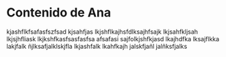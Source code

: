 # Contenido de Ana

kjashflkfsafasfszfsad
kjsahfjas
lkjshflkajhsfdlksajhfsajk
lkjsahfkljsah
lkjsjhfliask
lkjkshfkasfsasfasfsa
afsafasi
sajfolkjshfkjasd
lkajhdfka
lksajflkka
lakjfalk
ñjlksafjalklskjfla
lkjashfalk
lkahfkajh
jalskfjañl
jalñksfjalks
